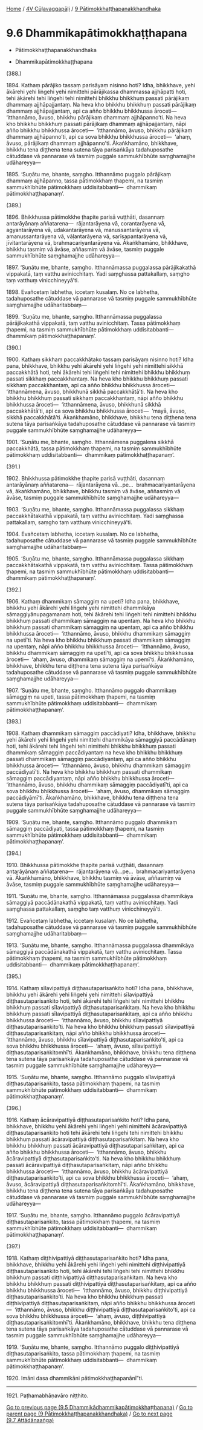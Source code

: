 
[Home](/) / [4V Cūḷavaggapāḷi](../../4V.md) / [9 Pātimokkhaṭṭhapanakkhandhaka](../9.md)

# 9.6 Dhammikapātimokkhaṭṭhapana

* Pātimokkhaṭṭhapanakkhandhaka

* Dhammikapātimokkhaṭṭhapana

(388.)

1894\. Kathaṃ pārājiko tassaṃ parisāyaṃ nisinno hoti? Idha, bhikkhave, yehi ākārehi yehi liṅgehi yehi nimittehi pārājikassa dhammassa ajjhāpatti hoti, tehi ākārehi tehi liṅgehi tehi nimittehi bhikkhu bhikkhuṃ passati pārājikaṃ dhammaṃ ajjhāpajjantaṃ. Na heva kho bhikkhu bhikkhuṃ passati pārājikaṃ dhammaṃ ajjhāpajjantaṃ, api ca añño bhikkhu bhikkhussa āroceti—  ‘itthannāmo, āvuso, bhikkhu pārājikaṃ dhammaṃ ajjhāpanno’ti. Na heva kho bhikkhu bhikkhuṃ passati pārājikaṃ dhammaṃ ajjhāpajjantaṃ, nāpi añño bhikkhu bhikkhussa āroceti—  ‘itthannāmo, āvuso, bhikkhu pārājikaṃ dhammaṃ ajjhāpanno’ti, api ca sova bhikkhu bhikkhussa āroceti—  ‘ahaṃ, āvuso, pārājikaṃ dhammaṃ ajjhāpanno’ti. Ākaṅkhamāno, bhikkhave, bhikkhu tena diṭṭhena tena sutena tāya parisaṅkāya tadahuposathe cātuddase vā pannarase vā tasmiṃ puggale sammukhībhūte saṃghamajjhe udāhareyya—

1895\. ‘Suṇātu me, bhante, saṃgho. Itthannāmo puggalo pārājikaṃ dhammaṃ ajjhāpanno, tassa pātimokkhaṃ ṭhapemi, na tasmiṃ sammukhībhūte pātimokkhaṃ uddisitabbanti—  dhammikaṃ pātimokkhaṭṭhapanaṃ’.

(389.)

1896\. Bhikkhussa pātimokkhe ṭhapite parisā vuṭṭhāti, dasannaṃ antarāyānaṃ aññatarena—  rājantarāyena vā, corantarāyena vā, agyantarāyena vā, udakantarāyena vā, manussantarāyena vā, amanussantarāyena vā, vāḷantarāyena vā, sarīsapantarāyena vā, jīvitantarāyena vā, brahmacariyantarāyena vā. Ākaṅkhamāno, bhikkhave, bhikkhu tasmiṃ vā āvāse, aññasmiṃ vā āvāse, tasmiṃ puggale sammukhībhūte saṃghamajjhe udāhareyya—

1897\. ‘Suṇātu me, bhante, saṃgho. Itthannāmassa puggalassa pārājikakathā vippakatā, taṃ vatthu avinicchitaṃ. Yadi saṃghassa pattakallaṃ, saṃgho taṃ vatthuṃ vinicchineyyā’ti.

1898\. Evañcetaṃ labhetha, iccetaṃ kusalaṃ. No ce labhetha, tadahuposathe cātuddase vā pannarase vā tasmiṃ puggale sammukhībhūte saṃghamajjhe udāharitabbaṃ—

1899\. ‘Suṇātu me, bhante, saṃgho. Itthannāmassa puggalassa pārājikakathā vippakatā, taṃ vatthu avinicchitaṃ. Tassa pātimokkhaṃ ṭhapemi, na tasmiṃ sammukhībhūte pātimokkhaṃ uddisitabbanti—  dhammikaṃ pātimokkhaṭṭhapanaṃ’.

(390.)

1900\. Kathaṃ sikkhaṃ paccakkhātako tassaṃ parisāyaṃ nisinno hoti? Idha pana, bhikkhave, bhikkhu yehi ākārehi yehi liṅgehi yehi nimittehi sikkhā paccakkhātā hoti, tehi ākārehi tehi liṅgehi tehi nimittehi bhikkhu bhikkhuṃ passati sikkhaṃ paccakkhantaṃ. Na heva kho bhikkhu bhikkhuṃ passati sikkhaṃ paccakkhantaṃ, api ca añño bhikkhu bhikkhussa āroceti—  ‘itthannāmena, āvuso, bhikkhunā sikkhā paccakkhātā’ti. Na heva kho bhikkhu bhikkhuṃ passati sikkhaṃ paccakkhantaṃ, nāpi añño bhikkhu bhikkhussa āroceti—  ‘itthannāmena, āvuso, bhikkhunā sikkhā paccakkhātā’ti, api ca sova bhikkhu bhikkhussa āroceti—  ‘mayā, āvuso, sikkhā paccakkhātā’ti. Ākaṅkhamāno, bhikkhave, bhikkhu tena diṭṭhena tena sutena tāya parisaṅkāya tadahuposathe cātuddase vā pannarase vā tasmiṃ puggale sammukhībhūte saṃghamajjhe udāhareyya—

1901\. ‘Suṇātu me, bhante, saṃgho. Itthannāmena puggalena sikkhā paccakkhātā, tassa pātimokkhaṃ ṭhapemi, na tasmiṃ sammukhībhūte pātimokkhaṃ uddisitabbanti—  dhammikaṃ pātimokkhaṭṭhapanaṃ’.

(391.)

1902\. Bhikkhussa pātimokkhe ṭhapite parisā vuṭṭhāti, dasannaṃ antarāyānaṃ aññatarena—  rājantarāyena vā…pe…  brahmacariyantarāyena vā, ākaṅkhamāno, bhikkhave, bhikkhu tasmiṃ vā āvāse, aññasmiṃ vā āvāse, tasmiṃ puggale sammukhībhūte saṃghamajjhe udāhareyya—

1903\. ‘Suṇātu me, bhante, saṃgho. Itthannāmassa puggalassa sikkhaṃ paccakkhātakathā vippakatā, taṃ vatthu avinicchitaṃ. Yadi saṃghassa pattakallaṃ, saṃgho taṃ vatthuṃ vinicchineyyā’ti.

1904\. Evañcetaṃ labhetha, iccetaṃ kusalaṃ. No ce labhetha, tadahuposathe cātuddase vā pannarase vā tasmiṃ puggale sammukhībhūte saṃghamajjhe udāharitabbaṃ—

1905\. ‘Suṇātu me, bhante, saṃgho. Itthannāmassa puggalassa sikkhaṃ paccakkhātakathā vippakatā, taṃ vatthu avinicchitaṃ. Tassa pātimokkhaṃ ṭhapemi, na tasmiṃ sammukhībhūte pātimokkhaṃ uddisitabbanti—  dhammikaṃ pātimokkhaṭṭhapanaṃ’.

(392.)

1906\. Kathaṃ dhammikaṃ sāmaggiṃ na upeti? Idha pana, bhikkhave, bhikkhu yehi ākārehi yehi liṅgehi yehi nimittehi dhammikāya sāmaggiyānupagamanaṃ hoti, tehi ākārehi tehi liṅgehi tehi nimittehi bhikkhu bhikkhuṃ passati dhammikaṃ sāmaggiṃ na upentaṃ. Na heva kho bhikkhu bhikkhuṃ passati dhammikaṃ sāmaggiṃ na upentaṃ, api ca añño bhikkhu bhikkhussa āroceti—  ‘itthannāmo, āvuso, bhikkhu dhammikaṃ sāmaggiṃ na upetī’ti. Na heva kho bhikkhu bhikkhuṃ passati dhammikaṃ sāmaggiṃ na upentaṃ, nāpi añño bhikkhu bhikkhussa āroceti—  ‘itthannāmo, āvuso, bhikkhu dhammikaṃ sāmaggiṃ na upetī’ti, api ca sova bhikkhu bhikkhussa āroceti—  ‘ahaṃ, āvuso, dhammikaṃ sāmaggiṃ na upemī’ti. Ākaṅkhamāno, bhikkhave, bhikkhu tena diṭṭhena tena sutena tāya parisaṅkāya tadahuposathe cātuddase vā pannarase vā tasmiṃ puggale sammukhībhūte saṃghamajjhe udāhareyya—

1907\. ‘Suṇātu me, bhante, saṃgho. Itthannāmo puggalo dhammikaṃ sāmaggiṃ na upeti, tassa pātimokkhaṃ ṭhapemi, na tasmiṃ sammukhībhūte pātimokkhaṃ uddisitabbanti—  dhammikaṃ pātimokkhaṭṭhapanaṃ’.

(393.)

1908\. Kathaṃ dhammikaṃ sāmaggiṃ paccādiyati? Idha, bhikkhave, bhikkhu yehi ākārehi yehi liṅgehi yehi nimittehi dhammikāya sāmaggiyā paccādānaṃ hoti, tehi ākārehi tehi liṅgehi tehi nimittehi bhikkhu bhikkhuṃ passati dhammikaṃ sāmaggiṃ paccādiyantaṃ na heva kho bhikkhu bhikkhuṃ passati dhammikaṃ sāmaggiṃ paccādiyantaṃ, api ca añño bhikkhu bhikkhussa āroceti—  ‘itthannāmo, āvuso, bhikkhu dhammikaṃ sāmaggiṃ paccādiyatī’ti. Na heva kho bhikkhu bhikkhuṃ passati dhammikaṃ sāmaggiṃ paccādiyantaṃ, nāpi añño bhikkhu bhikkhussa āroceti—  ‘itthannāmo, āvuso, bhikkhu dhammikaṃ sāmaggiṃ paccādiyatī’ti, api ca sova bhikkhu bhikkhussa āroceti—  ‘ahaṃ, āvuso, dhammikaṃ sāmaggiṃ paccādiyāmī’ti. Ākaṅkhamāno, bhikkhave, bhikkhu tena diṭṭhena tena sutena tāya parisaṅkāya tadahuposathe cātuddase vā pannarase vā tasmiṃ puggale sammukhībhūte saṃghamajjhe udāhareyya—

1909\. ‘Suṇātu me, bhante, saṃgho. Itthannāmo puggalo dhammikaṃ sāmaggiṃ paccādiyati, tassa pātimokkhaṃ ṭhapemi, na tasmiṃ sammukhībhūte pātimokkhaṃ uddisitabbanti—  dhammikaṃ pātimokkhaṭṭhapanaṃ’.

(394.)

1910\. Bhikkhussa pātimokkhe ṭhapite parisā vuṭṭhāti, dasannaṃ antarāyānaṃ aññatarena—  rājantarāyena vā…pe…  brahmacariyantarāyena vā. Ākaṅkhamāno, bhikkhave, bhikkhu tasmiṃ vā āvāse, aññasmiṃ vā āvāse, tasmiṃ puggale sammukhībhūte saṃghamajjhe udāhareyya—

1911\. ‘Suṇātu me, bhante, saṃgho. Itthannāmassa puggalassa dhammikāya sāmaggiyā paccādānakathā vippakatā, taṃ vatthu avinicchitaṃ. Yadi saṃghassa pattakallaṃ, saṃgho taṃ vatthuṃ vinicchineyyā’ti.

1912\. Evañcetaṃ labhetha, iccetaṃ kusalaṃ. No ce labhetha, tadahuposathe cātuddase vā pannarase vā tasmiṃ puggale sammukhībhūte saṃghamajjhe udāharitabbaṃ—

1913\. ‘Suṇātu me, bhante, saṃgho. Itthannāmassa puggalassa dhammikāya sāmaggiyā paccādānakathā vippakatā, taṃ vatthu avinicchitaṃ. Tassa pātimokkhaṃ ṭhapemi, na tasmiṃ sammukhībhūte pātimokkhaṃ uddisitabbanti—  dhammikaṃ pātimokkhaṭṭhapanaṃ’.

(395.)

1914\. Kathaṃ sīlavipattiyā diṭṭhasutaparisaṅkito hoti? Idha pana, bhikkhave, bhikkhu yehi ākārehi yehi liṅgehi yehi nimittehi sīlavipattiyā diṭṭhasutaparisaṅkito hoti, tehi ākārehi tehi liṅgehi tehi nimittehi bhikkhu bhikkhuṃ passati sīlavipattiyā diṭṭhasutaparisaṅkitaṃ. Na heva kho bhikkhu bhikkhuṃ passati sīlavipattiyā diṭṭhasutaparisaṅkitaṃ, api ca añño bhikkhu bhikkhussa āroceti—  ‘itthannāmo, āvuso, bhikkhu sīlavipattiyā diṭṭhasutaparisaṅkito’ti. Na heva kho bhikkhu bhikkhuṃ passati sīlavipattiyā diṭṭhasutaparisaṅkitaṃ, nāpi añño bhikkhu bhikkhussa āroceti—  ‘itthannāmo, āvuso, bhikkhu sīlavipattiyā diṭṭhasutaparisaṅkito’ti, api ca sova bhikkhu bhikkhussa āroceti—  ‘ahaṃ, āvuso, sīlavipattiyā diṭṭhasutaparisaṅkitomhī’ti. Ākaṅkhamāno, bhikkhave, bhikkhu tena diṭṭhena tena sutena tāya parisaṅkāya tadahuposathe cātuddase vā pannarase vā tasmiṃ puggale sammukhībhūte saṃghamajjhe udāhareyya—

1915\. ‘Suṇātu me, bhante, saṃgho. Itthannāmo puggalo sīlavipattiyā diṭṭhasutaparisaṅkito, tassa pātimokkhaṃ ṭhapemi, na tasmiṃ sammukhībhūte pātimokkhaṃ uddisitabbanti—  dhammikaṃ pātimokkhaṭṭhapanaṃ’.

(396.)

1916\. Kathaṃ ācāravipattiyā diṭṭhasutaparisaṅkito hoti? Idha pana, bhikkhave, bhikkhu yehi ākārehi yehi liṅgehi yehi nimittehi ācāravipattiyā diṭṭhasutaparisaṅkito hoti tehi ākārehi tehi liṅgehi tehi nimittehi bhikkhu bhikkhuṃ passati ācāravipattiyā diṭṭhasutaparisaṅkitaṃ. Na heva kho bhikkhu bhikkhuṃ passati ācāravipattiyā diṭṭhasutaparisaṅkitaṃ, api ca añño bhikkhu bhikkhussa āroceti—  ‘itthannāmo, āvuso, bhikkhu ācāravipattiyā diṭṭhasutaparisaṅkito’ti. Na heva kho bhikkhu bhikkhuṃ passati ācāravipattiyā diṭṭhasutaparisaṅkitaṃ, nāpi añño bhikkhu bhikkhussa āroceti—  ‘itthannāmo, āvuso, bhikkhu ācāravipattiyā diṭṭhasutaparisaṅkito’ti, api ca sova bhikkhu bhikkhussa āroceti—  ‘ahaṃ, āvuso, ācāravipattiyā diṭṭhasutaparisaṅkitomhī’ti. Ākaṅkhamāno, bhikkhave, bhikkhu tena diṭṭhena tena sutena tāya parisaṅkāya tadahuposathe cātuddase vā pannarase vā tasmiṃ puggale sammukhībhūte saṃghamajjhe udāhareyya—

1917\. ‘Suṇātu me, bhante, saṃgho. Itthannāmo puggalo ācāravipattiyā diṭṭhasutaparisaṅkito, tassa pātimokkhaṃ ṭhapemi, na tasmiṃ sammukhībhūte pātimokkhaṃ uddisitabbanti—  dhammikaṃ pātimokkhaṭṭhapanaṃ’.

(397.)

1918\. Kathaṃ diṭṭhivipattiyā diṭṭhasutaparisaṅkito hoti? Idha pana, bhikkhave, bhikkhu yehi ākārehi yehi liṅgehi yehi nimittehi diṭṭhivipattiyā diṭṭhasutaparisaṅkito hoti, tehi ākārehi tehi liṅgehi tehi nimittehi bhikkhu bhikkhuṃ passati diṭṭhivipattiyā diṭṭhasutaparisaṅkitaṃ. Na heva kho bhikkhu bhikkhuṃ passati diṭṭhivipattiyā diṭṭhasutaparisaṅkitaṃ, api ca añño bhikkhu bhikkhussa āroceti—  ‘itthannāmo, āvuso, bhikkhu diṭṭhivipattiyā diṭṭhasutaparisaṅkito’ti. Na heva kho bhikkhu bhikkhuṃ passati diṭṭhivipattiyā diṭṭhasutaparisaṅkitaṃ, nāpi añño bhikkhu bhikkhussa āroceti—  ‘itthannāmo, āvuso, bhikkhu diṭṭhivipattiyā diṭṭhasutaparisaṅkito’ti, api ca sova bhikkhu bhikkhussa āroceti—  ‘ahaṃ, āvuso, diṭṭhivipattiyā diṭṭhasutaparisaṅkitomhī’ti. Ākaṅkhamāno, bhikkhave, bhikkhu tena diṭṭhena tena sutena tāya parisaṅkāya tadahuposathe cātuddase vā pannarase vā tasmiṃ puggale sammukhībhūte saṃghamajjhe udāhareyya—

1919\. ‘Suṇātu me, bhante, saṃgho. Itthannāmo puggalo diṭṭhivipattiyā diṭṭhasutaparisaṅkito, tassa pātimokkhaṃ ṭhapemi, na tasmiṃ sammukhībhūte pātimokkhaṃ uddisitabbanti—  dhammikaṃ pātimokkhaṭṭhapanaṃ’.

1920\. Imāni dasa dhammikāni pātimokkhaṭṭhapanānī”ti.

---

1921\. Paṭhamabhāṇavāro niṭṭhito.



[Go to previous page (9.5 Dhammikādhammikapātimokkhaṭṭhapana)](9.5.md) / [Go to parent page (9 Pātimokkhaṭṭhapanakkhandhaka)](../9.md) / [Go to next page (9.7 Attādānaaṅga)](9.7.md)



